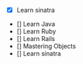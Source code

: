 - [x] Learn sinatra 
- [] Learn Java
- [] Learn Ruby
- [] Learn Rails 
- [] Mastering Objects
- [] Learn sinatra 
